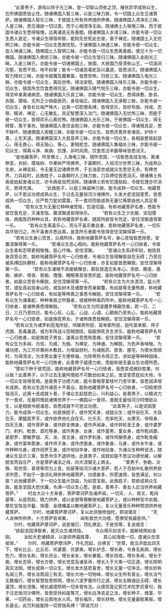 <!-- { "loadSidebar": true } -->
　　“此善男子，游戏以师子光三昧，登一切智山须弥之顶，摧伏异学成熟众生，在所佛国悉皆止住。随诸佛国入智三昧，以是三昧力故，令一切国土众生见诸菩萨。随诸佛国入智乐三昧，于彼国土所有供养随供养佛。随诸佛国入清净乐三昧，入是三昧，悉见诸欲一切过患，而于心相清净无染。随诸佛土入惭愧三昧，而于彼国令诸众生悉得惭愧，远离诸恶无有愚闇。随诸佛国入水渚三昧，亦能令彼一切众生悉入是定，令诸众生得宿命智，能知先世死此生彼，善于禅定。随诸国土入无忧明三昧，亦能令彼一切众生悉离忧愁。于诸佛国入神通三昧，亦能令彼一切众生，皆入神通三昧。随佛国土入智明三昧，亦能令彼一切众生悉离愚痴，便见十方一切佛国。随诸佛国入佛炬三昧，亦能令彼一切众生皆归三昧。随诸佛国入金刚光三昧，入是三昧已，亦能令彼一切诸佛国土，铁围、大铁围乃至须弥山王，一切溪涧沟壑，皆悉不现，地平如掌；能令一切诸恶毒蛇及以蛊道，皆悉消灭。随诸佛国入智力降伏三昧，亦能令彼魔及魔眷属，皆悉惊怖，归依三宝。随诸佛国入电光三昧，亦能令彼一切众生，离后世怖，得法安慰。随诸佛国入味乐三昧，亦能令彼一切众生，随其所念饮食悉得充足。随诸佛国入精气悦乐三昧，亦能令彼一切众生，得坚牢身离诸病苦。随诸佛国入乐具三昧，亦能令彼一切众生，悉得床敷、卧具、衣服、璎珞，无所乏少病瘦医药，身皆端正。随诸佛国入无诤智三昧，亦能令彼一切众生，身皆长壮端严殊大，远离一切怨憎系缚，皆得受乐，皆好布施、持戒、忍辱、精进、禅定，心无散乱，具足智慧深入法门。随诸佛国入无忧怖三昧，而能于彼一切众生，皆得欢乐心离忧怖。随诸佛国入光乐三昧，于彼佛国一切众生，得无碍智，离于事务。随诸佛国入善住金刚三昧，亦能令彼一切众生，得诸根具足，悉不缺坏。随诸佛国入观幢三昧，亦能令彼一切众生，皆悉厌离弃舍诸恶，护持十善，上生天道。随诸佛国深入大慈音声三昧，亦能令彼一切众生，各相哀愍皆起慈心，得无畏心，得无恼心、等心，更相悲念。随诸佛国入集福处三昧，亦能令彼一切众生，得离斗诤、疾病、饥馑、非时风雨，饮食苦涩辛酸等味皆悉消灭。
　　“是地藏菩萨，所至佛土，入海电三昧，随所至国，一切皆悉变成宝地，离诸秽恶，衣树、璎珞树、华果树严饰佛界。于晨朝时，入恒河沙世界三昧，为成熟众生故，从禅定起，令无量无边诸佛世界，于五浊恶世成就众生悉空无余。有佛世界，刀兵起时，此族姓子，以晨朝时入三昧力故，刀兵钾仗皆悉消灭。随诸佛土有疾疫劫起害诸众生，亦令病疫自然消除。随诸佛土若有饥馑劫起，令彼饥馑亦尽消灭，悉得充满。
　　“此族姓子，以是三昧威神力故，能令成熟一切众生。地藏菩萨，以不思议功德成熟众生，于过去无量恒河沙诸佛所，久发大悲坚固誓愿，皆悉成熟一切众生，庄严势力犹如雷震，于一食顷而能成熟无量亿等那由他人具足善根。
　　“若有众生为无量亿种种诸苦恼，饥渴切逼，有称地藏菩萨名者，悉能令彼饮食充足，灭诸苦恼，置涅槃道皆得快乐。
　　“若有众生乏少衣服、宝冠璎珞、病瘦医药种种众具，若称地藏菩萨名者，随其所欲皆令充足，安住涅槃道得第一乐。
　　“若有众生离喜乐心，而与不喜乐集会者，若称地藏菩萨名者，一切乐具尽皆归之，所不喜者亦悉远离，是意所乐者能令皆得安住涅槃得第一乐。
　　“若有众生身心受苦，众病所持，能称地藏菩萨名号，身心苦恼皆悉除愈，安置涅槃得第一乐。
　　“若诸众生恶心相向，能称地藏菩萨名号一心归依者，令彼众生柔和忍辱更相惭愧，慈心忏悔，安住涅槃。
　　“若诸众生系闭牢狱，枷锁其身具受众苦，能称地藏菩萨名号一心归依者，令诸众生皆得解脱自在无碍；乃至应被系缚囚执鞭杖，能称地藏菩萨名号一心归依者，亦复如是皆悉解脱，安住涅槃得第一乐。
　　“若有众生诸根不具疲极懈怠，颠狂放逸忘失本心，贪欲、瞋恚、愚痴、嫉妒、悭吝、邪痴、憍慢、睡眠等恶皆悉炽盛，能称地藏菩萨名号一心归依者，如是众苦皆令解脱，安住涅槃得第一乐。
　　“若有众生为大水漂流，猛火所焚，或坠高岩投身山险，或坠树木及诸屋舍而身颠覆，有如是等无量怖畏，称地藏菩萨名号一心归依者，有如是等怖畏之事悉令解脱，安住涅槃得第一乐。
　　“若有众生为诸毒蛇、种种禽兽之所螫者，或被种种毒药所中，能称地藏菩萨名号一心归依者，是诸怖畏悉得解脱。
　　“若有众生为阿波魔罗掩蔽伤害，若一日、二日、三日乃至四日，能令心狂、心乱、心战、心调、心颠倒乃至失心，能称地藏菩萨名号一心归依者，如是族姓男女，于诸怖畏悉皆解脱，安住涅槃得第一乐。
　　“若有众生为诸罗刹恶鬼所捉，鸠槃荼所捉，富单那所捉，迦吒富单那、师子虎狼、恶毒蛊道，或为军阵战斗怨贼围绕，临敌惧死贪生求乐，能称地藏菩萨名号一心归依者，如是族姓子男女，速离众苦悉除患难，安住涅槃得第一乐。
　　“若有众生为多闻、为信、为戒、为施、为禅定、为神通、为解脱，为色声香味触，为诸功德，为工巧华果树木敷具，为增益财利，为诸医药、房舍、屋宅，为使水雨顺时，为得清凉，为求男女妻子方便修福，为除寒热令得正念，求如是等种种因缘，能称地藏菩萨名号一心归依者，此善男子威德力故，悉能称彼无量众生功德所愿。
　　“譬如下种于彼荒田，能称地藏菩萨名号一心归依者，皆悉变成微妙胜果。何以故？此善男子，以于过去无量阿僧祇不可数劫如来之前，发坚誓愿犹如大地，令一切众生皆得受用。是善男子功德力故，能令善根芽茎枝叶乃至华果，皆悉润泽增长成熟。若有众生造作诸恶十不善业，能称地藏菩萨名号一心归依者，一切结使烦恼消灭，远离十恶成就十善，于诸众生起慈悲心，兴利益心。是善男子，以精进力于一食顷，无量阿僧祇诸佛世界于一一佛国以一食顷，度脱无量恒河沙阿僧祇众生，以是相貌令脱诸恶，皆悉成就不可思议功德。
　　“此善男子，以是坚固誓力，能令成熟一切众生。如是族姓子，或作梵天身，成就众生；或作自在天、大自在天、摩醯首罗天，或作欲界他化自在天、化乐天、兜率陀天、炎摩天、帝释身、四天王身，或作菩萨身，或作辟支佛身，或作声闻身，或作转轮圣王身，或作婆罗门、刹利、毗舍、首陀等身，或作男身、女身，或作童男、童女身，或作乾闼婆、紧那罗、摩睺罗伽、天、龙、夜叉身，或作罗刹身，或作鸠槃荼身，或作毗舍阇身，或作富单那身，或作师子身，或作虎狼身，或作象身、马身，或作水牛身，或作种种鸟身，或作阎罗王身，或作地狱卒身，或作地狱身，为诸众生种种说法，随诸众生显示三乘，皆悉令住不退转地。此善男子，成就如是不思议功德伏藏，以解脱宝而自庄严，亦是菩萨诸法之母，向大涅槃无上商主。
　　“善男子，弥勒、文殊、观世音、普贤等而为上首，如是等恒河沙诸大菩萨，若人于百劫中礼敬供养欲求所愿，不如于一食顷礼拜供养地藏菩萨，功德甚多，所愿速得，皆悉满足。何以故？此地藏菩萨，于一切众生能大饶益，为如意宝故。此族姓子，若欲成熟众生故，能发坚固大悲伏藏，令满一切众生心愿。是故，善男子、善女人应当供养地藏菩萨。”
　　时会大众十方来者，菩萨摩诃萨及诸声闻，一切天、人、夜叉、乾闼婆等，从座而起，随力供养，或以金银等屑散彼地藏菩萨上，或以种种宝华衣服、摩尼宝珠及华鬘、珠璎、金缕幡盖以散地藏菩萨上，复以无量音乐种种赞颂供养地藏菩萨。
　　尔时，地藏菩萨摩诃萨，复以此供施修伽陀，即说偈言：
　　“天人龙神所供养，十方菩萨皆来集，
　　闻有救世大功德，愿佛受我最胜供。”
　　尔时，地藏菩萨摩诃萨，说是偈已，顶礼佛足。于是世尊，复说偈言：
　　“欲起坚固净智者，能灭众生诸烦恼，
　　令众得乐如宝手，能断结网如金刚。
　　汝起大悲诸精进，以是供养最胜尊，
　　其心如海救一切，度诸众生苦彼岸。”
　　尔时，地藏菩萨摩诃萨，作礼而起，白佛言：“世尊，我当济度此四天下，增长比丘、比丘尼、优婆塞、优婆夷，增长护念、增长寿，令身无疾病，增长色力，增长名称，增长资业，增长亲友，增长眷属，增长信戒，增长多闻，增长于施，增长忍辱，增长方便，增长觉意及诸圣谛，增长入于大乘一切正道，增长照明真实法相，增长成熟一切众生，增长发大慈悲喜舍，增长无量一切净法，增长妙称名闻三界，增长法雨润三有流，增长大地一切物味，增长众生所有善业，增长法气无数福行，增长智慧皆悉照明，增长六波罗蜜所行之道，增长五眼通达无碍，增长灌顶，增长涅槃，增长威德照明一切未曾有法。众德究竟记莂咒术陀罗尼章句，我于过去恒河沙佛所，皆悉受持如是等咒，增长白净具足之法，增长种子、根茎、华果、一切药谷，增长云雨地水火风，增长福乐，增长财物，增长无量最胜果报，增长基业。此咒利益能除一切苦恼系缚！”即说咒曰：
